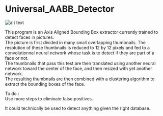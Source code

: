 # Universal_AABB_Detector

![alt text](./DEMO/Demo.gif)

This program is an Axis Aligned Bounding Box extractor currently trained to detect faces in pictures.  
The picture is first divided in many small overlapping thumbnails. The resolution of these thumbnails is reduced to 12 by 12 pixels and fed to a convolutionnal neural network whose task is to detect if they are part of a face or not.  
The thumbnails that pass this test are then translated using another neural network toward the center of the face, and then resized with yet another network.  
The resulting thumbnails are then combined with a clustering algorithm to extract the bounding boxes of the face.  

To do :  
Use more steps to eliminate false positives.  

It could technically be used to detect anything given the right database.  
